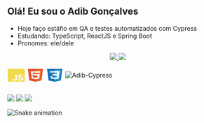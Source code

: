 ## Olá! Eu sou o Adib Gonçalves

- Hoje faço estáfio em QA e testes automatizados com Cypress
- Estudando: TypeScript, ReactJS e Spring Boot
- Pronomes: ele/dele

<div align="center">
  <a href="https://github.com/adibgoncalves">
  <img height="180em" src="https://github-readme-stats.vercel.app/api?username=adibgoncalves&show_icons=true&theme=dark&include_all_commits=true&count_private=true"/>
  <img height="180em" src="https://github-readme-stats.vercel.app/api/top-langs/?username=adibgoncalves&layout=compact&langs_count=7&theme=dark"/>
  </a>
</div>

<div style="display: inline_block"><br>
  <img align="center" alt="Adib-Js" height="30" width="40" src="https://raw.githubusercontent.com/devicons/devicon/master/icons/javascript/javascript-plain.svg">
  <img align="center" alt="Adib-HTML" height="30" width="40" src="https://raw.githubusercontent.com/devicons/devicon/master/icons/html5/html5-original.svg">
  <img align="center" alt="Adib-CSS" height="30" width="40" src="https://raw.githubusercontent.com/devicons/devicon/master/icons/css3/css3-original.svg">
  <img align="center" alt="Adib-Cypress" src="https://www.cypress.io/static/33498b5f95008093f5f94467c61d20ab/59c46/cypress-logo.webp">
</div>

##

<div>
  <a href="https://instagram.com/adibgoncalves" target="_blank"><img src="https://img.shields.io/badge/-Instagram-%23E4405F?style=for-the-badge&logo=instagram&logoColor=white" target="_blank"></a>
  <a href = "mailto:adib.fernandes@gmail.com"><img src="https://img.shields.io/badge/-Gmail-%23333?style=for-the-badge&logo=gmail&logoColor=red" target="_blank"></a>
  <a href="https://www.linkedin.com/in/adib-gonçalves-594055174" target="_blank"><img src="https://img.shields.io/badge/-LinkedIn-%230077B5?style=for-the-badge&logo=linkedin&logoColor=white" target="_blank"></a>
  
  ![Snake animation](https://github.com/adibgoncalves/adibgoncalves/blob/output/github-contribution-grid-snake.svg)
</div>
